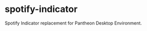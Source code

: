 spotify-indicator
=================

Spotify Indicator replacement for Pantheon Desktop Environment.
